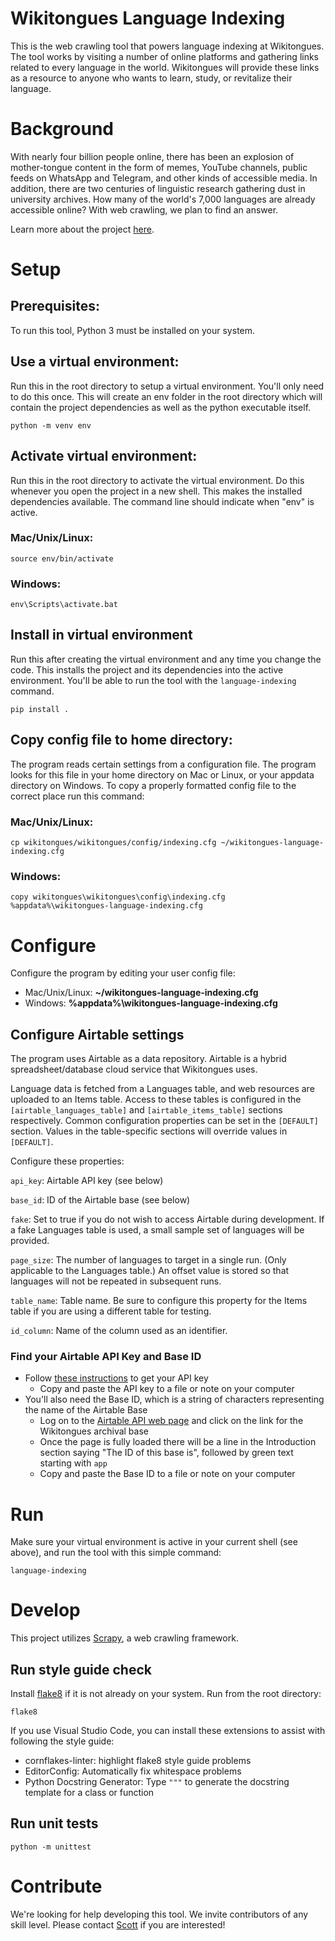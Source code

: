 # Wikitongues Language Indexing
This is the web crawling tool that powers language indexing at Wikitongues.
The tool works by visiting a number of online platforms and gathering links related to every language in the world.
Wikitongues will provide these links as a resource to anyone who wants to learn, study, or revitalize their language.

# Background
With nearly four billion people online, there has been an explosion of mother-tongue content in the form of memes, YouTube channels, public feeds on WhatsApp and Telegram, and other kinds of accessible media. In addition, there are two centuries of linguistic research gathering dust in university archives. How many of the world's 7,000 languages are already accessible online? With web crawling, we plan to find an answer.

Learn more about the project [here](https://wikitongues.org/projects/language-indexing/).

# Setup
## Prerequisites:
To run this tool, Python 3 must be installed on your system.

## Use a virtual environment:
Run this in the root directory to setup a virtual environment.
You'll only need to do this once.
This will create an env folder in the root directory which will contain the project dependencies as well as the python executable itself.
```
python -m venv env
```
## Activate virtual environment:
Run this in the root directory to activate the virtual environment.
Do this whenever you open the project in a new shell.
This makes the installed dependencies available.
The command line should indicate when "env" is active.
### Mac/Unix/Linux:
```
source env/bin/activate
```
### Windows:
```
env\Scripts\activate.bat
```
## Install in virtual environment
Run this after creating the virtual environment and any time you change the code.
This installs the project and its dependencies into the active environment.
You'll be able to run the tool with the `language-indexing` command.
```
pip install .
```
## Copy config file to home directory:
The program reads certain settings from a configuration file. The program
looks for this file in your home directory on Mac or Linux, or your appdata
directory on Windows. To copy a properly formatted config file to the correct
place run this command:
### Mac/Unix/Linux:
```
cp wikitongues/wikitongues/config/indexing.cfg ~/wikitongues-language-indexing.cfg
```

### Windows:
```
copy wikitongues\wikitongues\config\indexing.cfg %appdata%\wikitongues-language-indexing.cfg
```

# Configure

Configure the program by editing your user config file:
* Mac/Unix/Linux: **~/wikitongues-language-indexing.cfg**
* Windows: **%appdata%\wikitongues-language-indexing.cfg**

## Configure Airtable settings

The program uses Airtable as a data repository. Airtable is a hybrid
spreadsheet/database cloud service that Wikitongues uses.

Language data is fetched from a Languages table, and web resources are
uploaded to an Items table. Access to these tables is configured in the
`[airtable_languages_table]` and `[airtable_items_table]` sections
respectively. Common configuration properties can be set in the `[DEFAULT]`
section. Values in the table-specific sections will override values in
`[DEFAULT]`.

Configure these properties:

`api_key`: Airtable API key (see below)

`base_id`: ID of the Airtable base (see below)

`fake`: Set to true if you do not wish to access Airtable during development.
If a fake Languages table is used, a small sample set of languages will be
provided.

`page_size`: The number of languages to target in a single run. (Only
applicable to the Languages table.) An offset value is stored so that languages
will not be repeated in subsequent runs.

`table_name`: Table name. Be sure to configure this property for the Items
table if you are using a different table for testing.

`id_column`: Name of the column used as an identifier.

### Find your Airtable API Key and Base ID

* Follow [these instructions](https://support.airtable.com/hc/en-us/articles/219046777-How-do-I-get-my-API-key-) to get your API key
  * Copy and paste the API key to a file or note on your computer
* You'll also need the Base ID, which is a string of characters representing the name of the Airtable Base
  * Log on to the [Airtable API web page](https://airtable.com/api) and click on the link for the Wikitongues archival base
  * Once the page is fully loaded there will be a line in the Introduction section saying "The ID of this base is", followed by green text starting with `app`
  * Copy and paste the Base ID to a file or note on your computer

# Run
Make sure your virtual environment is active in your current shell (see
above), and run the tool with this simple command:
```
language-indexing
```

# Develop
This project utilizes [Scrapy](https://docs.scrapy.org/en/latest/intro/tutorial.html), a web crawling framework.

## Run style guide check
Install [flake8](https://flake8.pycqa.org/en/latest/) if it is not already on your system.
Run from the root directory:
```
flake8
```
If you use Visual Studio Code, you can install these extensions to assist with following the style guide:
* cornflakes-linter: highlight flake8 style guide problems
* EditorConfig: Automatically fix whitespace problems
* Python Docstring Generator: Type `"""` to generate the docstring template for a class or function

## Run unit tests
```
python -m unittest
```

# Contribute
We're looking for help developing this tool.
We invite contributors of any skill level.
Please contact [Scott](mailto:scott@wikitongues.org) if you are interested!
